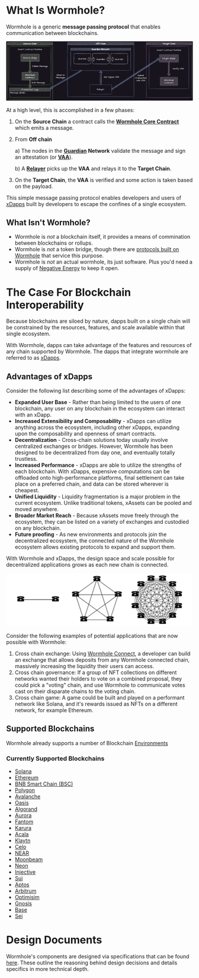 # What Is Wormhole?

Wormhole is a generic **message passing protocol** that enables communication between blockchains.  

![Overview](../.gitbook/assets/introduction/high-level-flow-dark.png)

At a high level, this is accomplished in a few phases:

1) On the **Source Chain** a contract calls the [**Wormhole Core Contract**](../guide/components/core-contracts.md) which emits a message.
2) From **Off chain**

   a) The nodes in the **[Guardian](../guide/components/guardian.md) Network** validate the message and sign an attestation (or [**VAA**](../guide/components/vaa.md)).

   b) A [**Relayer**](../guide/components/relayer.md) picks up the **VAA** and relays it to the **Target Chain**.

3) On the **Target Chain**, the **VAA** is verified and some action is taken based on the payload.


This simple message passing protocol enables developers and users of [xDapps](../reference/glossary.md#xdapps) built by developers to escape the confines of a single ecosystem. 


## What Isn't Wormhole?

- Wormhole is *not* a blockchain itself, it provides a means of commination between blockchains or rollups. 
- Wormhole is *not* a token bridge, though there are [protocols built on Wormhole](./ecosystem/token-bridge.md) that service this purpose.  
- Wormhole is *not* an actual wormhole, its just software. Plus you'd need a supply of [Negative Energy](https://en.wikipedia.org/wiki/Negative_energy#Wormholes) to keep it open.


# The Case For Blockchain Interoperability

Because blockchains are siloed by nature, dapps built on a single chain will be constrained by the resources, features, and scale available within that single ecosystem. 

With Wormhole, dapps can take advantage of the features and resources of any chain supported by Wormhole. The dapps that integrate wormhole are referred to as [xDapps](../reference/glossary.md#xdapp).


## Advantages of xDapps

Consider the following list describing some of the advantages of xDapps:

- **Expanded User Base** - Rather than being limited to the users of one blockchain, any user on any blockchain in the ecosystem can interact with an xDapp.
- **Increased Extensibility and Composability** - xDapps can utilize anything across the ecosystem, including other xDapps, expanding upon the composability and openness of smart contracts. 
- **Decentralization** - Cross-chain solutions today usually involve centralized exchanges or bridges. However, Wormhole has been designed to be decentralized from day one, and eventually totally trustless.
- **Increased Performance** - xDapps are able to utilize the strengths of each blockchain. With xDapps, expensive computations can be offloaded onto high-performance platforms, final settlement can take place on a preferred chain, and data can be stored wherever is cheapest.
- **Unified Liquidity** - Liquidity fragmentation is a major problem in the current ecosystem. Unlike traditional tokens, xAssets can be pooled and moved anywhere.
- **Broader Market Reach** - Because xAssets move freely through the ecosystem, they can be listed on a variety of exchanges and custodied on any blockchain.
- **Future proofing** - As new environments and protocols join the decentralized ecosystem, the connected nature of the Wormhole ecosystem allows existing protocols to expand and support them.

<!-- TODO: can we say exponential? reword -->

With Wormhole and xDapps, the design space and scale possible for decentralized applications grows as each new chain is connected. 

<!-- TODO: credit for wikipedia image -->
![Network Effect](../.gitbook/assets/network-effect.png)

Consider the following examples of potential applications that are now possible with Wormhole: 

1. Cross chain exchange: Using [Wormhole Connect](../guide/tutorials/quick-start/wh-connect.md), a developer can build an exchange that allows deposits from any Wormhole connected chain, massively increasing the liquidity their users can access. 
2. Cross chain governance: If a group of NFT collections on different networks wanted their holders to vote on a combined proposal, they could pick a "voting" chain, and use Wormhole to communicate votes cast on their disparate chains to the voting chain.
3. Cross chain game: A game could be built and played on a performant network like Solana, and it's rewards issued as NFTs on a different network, for example Ethereum.


## Supported Blockchains 

Wormhole already supports a number of Blockchain [Environments](../reference/environments/README.md)

### Currently Supported Blockchains

<!--SUPPORTED_BLOCKCHAIN_LIST-->
 - [Solana](https://solana.com/)
 - [Ethereum](https://ethereum.org/)
 - [BNB Smart Chain (BSC)](https://www.bnbchain.org/en/smartChain)
 - [Polygon](https://polygon.technology/)
 - [Avalanche](https://www.avax.network/)
 - [Oasis](https://oasisprotocol.org/)
 - [Algorand](https://algorand.com)
 - [Aurora](https://aurora.dev/)
 - [Fantom](https://fantom.foundation/)
 - [Karura](https://acala.network/karura)
 - [Acala](https://acala.network/)
 - [Klaytn](https://klaytn.foundation/)
 - [Celo](https://celo.org/)
 - [NEAR](https://near.org/)
 - [Moonbeam](https://moonbeam.network/)
 - [Neon](https://neon-labs.org/)
 - [Injective](https://injective.com/)
 - [Sui](https://sui.io/)
 - [Aptos](https://aptosfoundation.org/)
 - [Arbitrum](https://arbitrum.io/)
 - [Optimisim](https://www.optimism.io/)
 - [Gnosis](https://www.gnosis.io/)
 - [Base](https://base.org/)
 - [Sei](https://www.sei.io/)
<!--SUPPORTED_BLOCKCHAIN_LIST-->


# Design Documents

Wormhole's components are designed via specifications that can be found [here](https://github.com/wormhole-foundation/wormhole/tree/main/whitepapers). These outline the reasoning behind design decisions and details specifics in more technical depth.